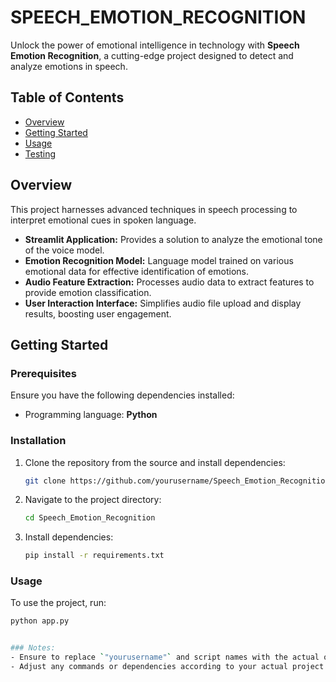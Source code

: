 # SPEECH_EMOTION_RECOGNITION
Unlock the power of emotional intelligence in technology with **Speech Emotion Recognition**, a cutting-edge project designed to detect and analyze emotions in speech.

## Table of Contents
- [Overview](#overview)
- [Getting Started](#getting-started)
- [Usage](#usage)
- [Testing](#testing)

## Overview
This project harnesses advanced techniques in speech processing to interpret emotional cues in spoken language.

- **Streamlit Application:** Provides a solution to analyze the emotional tone of the voice model.
- **Emotion Recognition Model:** Language model trained on various emotional data for effective identification of emotions.
- **Audio Feature Extraction:** Processes audio data to extract features to provide emotion classification.
- **User Interaction Interface:** Simplifies audio file upload and display results, boosting user engagement.

## Getting Started

### Prerequisites
Ensure you have the following dependencies installed:
- Programming language: **Python** 

### Installation
1. Clone the repository from the source and install dependencies:
   ```bash
   git clone https://github.com/yourusername/Speech_Emotion_Recognition.git
2. Navigate to the project directory:
   ```bash
   cd Speech_Emotion_Recognition
3. Install dependencies:
   ```bash
   pip install -r requirements.txt
   
### Usage
To use the project, run:
   ```bash
   python app.py


### Notes:
- Ensure to replace `"yourusername"` and script names with the actual ones specific to your project.
- Adjust any commands or dependencies according to your actual project requirements.
